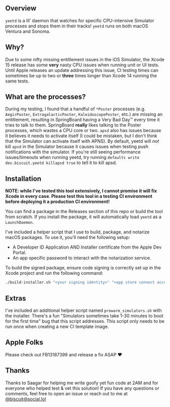 ## Overview

`yeetd` is a lil' daemon that watches for specific CPU-intensive Simulator processes and stops them in their tracks! `yeetd` runs on both macOS Ventura and Sonoma.

## Why?

Due to some nifty missing entitlement issues in the iOS Simulator, the Xcode 15 release has some **very** nasty CPU issues when running unit or UI tests. Until Apple releases an update addressing this issue, CI testing times can sometimes be up to two or **three** times longer than Xcode 14 running the same tests.

## What are the processes?

During my testing, I found that a handful of `*Poster` processes (e.g. `AegirPoster`, `ExtragalacticPoster`, `KaleidoscopePoster`, etc.) are missing an entitlement, resulting in SpringBoard having a Very Bad Day™ every time it tries to talk to them. SpringBoard **really** likes talking to the Poster processes, which wastes a CPU core or two. `apsd` also has issues because it believes it needs to activate itself (I could be mistaken, but I don't think that the Simulator can activate itself with APNS). By default, yeetd will _not_ kill `apsd` in the Simulator because it causes issues when testing push notifications with the simulator. If you're still seeing performance issues/timeouts when running yeetd, try running `defaults write dev.biscuit.yeetd killapsd true` to tell it to kill apsd.

## Installation

**NOTE: while I've tested this tool extensively, I cannot promise it will fix Xcode in every case. Please test this tool in a testing CI environment before deploying it a production CI environment!**

You can find a package in the Releases section of this repo or build the tool from scratch. If you install the package, it will automatically load `yeetd` as a `LaunchDaemon`.

I've included a helper script that I use to build, package, and notarize macOS packages. To use it, you'll need the following setup:

- A Developer ID Application AND Installer certificate from the Apple Dev Portal.
- An app specific password to interact with the notarization service.

To build the signed package, ensure code signing is correctly set up in the Xcode project and run the following command:

```sh
./build-installer.sh "<your signing identity>" "<app store connect account>" "<team ID>" "<app specific password>"
```

## Extras

I've included an additional helper script named `prewarm_simulators.sh` with the installer. There's a fun "Simulators sometimes take 1-30 minutes to boot for the first time" bug that this script addresses. This script only needs to be run once when creating a new CI template image.

## Apple Folks

Please check out FB13187399 and release a fix ASAP ❤️

## Thanks

Thanks to Saagar for helping me write goofy yet fun code at 2AM and for everyone who helped test & vet this solution! If you have any questions or comments, feel free to open an issue or reach out to me at [@biscuit@social.lol](https://social.lol/@biscuit)
